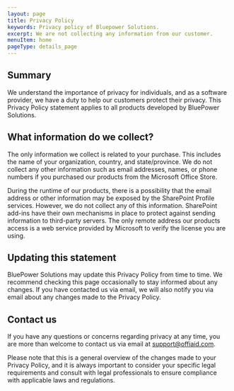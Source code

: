 ```yaml
---
layout: page
title: Privacy Policy
keywords: Privacy policy of Bluepower Solutions.
excerpt: We are not collecting any information from our customer.
menuItem: home
pageType: details_page
---
```

## Summary
We understand the importance of privacy for individuals, and as a software provider, we have a duty to help our customers protect their privacy. This Privacy Policy statement applies to all products developed by BluePower Solutions.

## What information do we collect?
The only information we collect is related to your purchase. This includes the name of your organization, country, and state/province. We do not collect any other information such as email addresses, names, or phone numbers if you purchased our products from the Microsoft Office Store.

During the runtime of our products, there is a possibility that the email address or other information may be exposed by the SharePoint Profile services. However, we do not collect any of this information. SharePoint add-ins have their own mechanisms in place to protect against sending information to third-party servers. The only remote address our products access is a web service provided by Microsoft to verify the license you are using.

## Updating this statement
BluePower Solutions may update this Privacy Policy from time to time. We recommend checking this page occasionally to stay informed about any changes. If you have contacted us via email, we will also notify you via email about any changes made to the Privacy Policy.

## Contact us
If you have any questions or concerns regarding privacy at any time, you are more than welcome to contact us via email at support@offiaid.com.

Please note that this is a general overview of the changes made to your Privacy Policy, and it is always important to consider your specific legal requirements and consult with legal professionals to ensure compliance with applicable laws and regulations.
